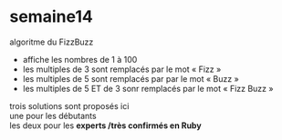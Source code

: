 # semaine14

algoritme du FizzBuzz <br>
<ul>
<li>affiche les nombres de 1 à 100 </li>
<li>les multiples de 3 sont remplacés par le mot « Fizz »</li>
<li>les multiples de 5 sont remplacés par par le mot « Buzz »</li>
<li>les multiples  de 5 ET de 3  sonr remplacés par le mot « Fizz Buzz »</li>
</ul>
trois solutions sont proposés ici <br>
une pour les débutants <br>
les deux pour les <b> experts /très confirmés en Ruby </b><br>
